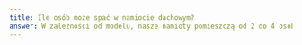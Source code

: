 ```yaml
---
title: Ile osób może spać w namiocie dachowym?
answer: W zależności od modelu, nasze namioty pomieszczą od 2 do 4 osób. Oferujemy modele dwuosobowe (120-140 cm szerokości) oraz rodzinne (140-160 cm szerokości).
---
```

